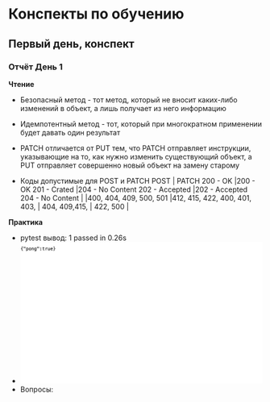 # Конспекты по обучению

## Первый день, конспект

### Отчёт День 1
**Чтение**  
- Безопасный метод - тот метод, который не вносит каких-либо изменений в объект, а лишь получает из него информацию

- Идемпотентный метод - тот, который при многократном применении будет давать один результат

- PATCH отличается от PUT тем, что PATCH отправляет инструкции, указывающие на то, как нужно изменить существующий объект, а PUT отправляет совершенно новый объект на замену старому

- Коды допустимые для POST и PATCH 
        POST      |     PATCH
200 - OK          |200 - OK
201 - Crated      |204 - No Content
202 - Accepted    |202 - Accepted
204 - No Content  |
                  |400, 404, 409, 500, 501
                  |412, 415, 422, 
400, 401, 403,    |
404, 409,415,     |
 422, 500         |

**Практика**  
- pytest вывод: 1 passed in 0.26s
- <img src="day01.png">
- Вопросы: 
